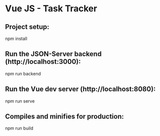 # Vue JS - Task Tracker

## Project setup:
npm install

## Run the JSON-Server backend (http://localhost:3000):
npm run backend

## Run the Vue dev server (http://localhost:8080):
npm run serve

## Compiles and minifies for production:
npm run build
